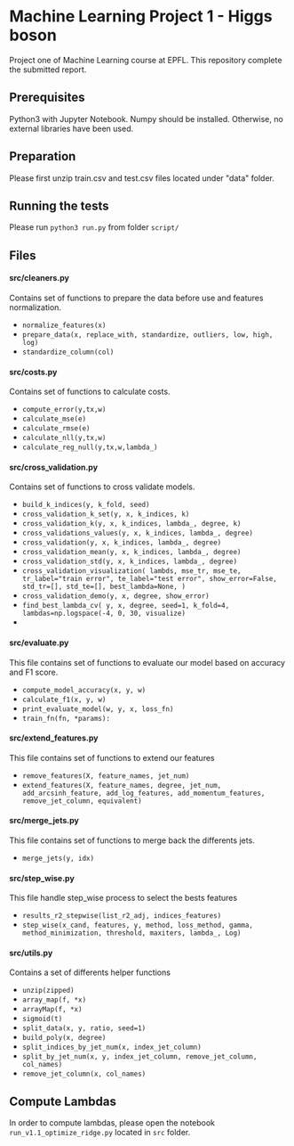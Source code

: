 # Machine Learning Project 1 - Higgs boson

Project one of Machine Learning course at EPFL. This repository complete the submitted report.

## Prerequisites

Python3 with Jupyter Notebook. Numpy should be installed. Otherwise, no external libraries have been used.

## Preparation

Please first unzip train.csv and test.csv files located under "data" folder.

## Running the tests

Please run `python3 run.py` from folder `script/`

## Files

#### src/cleaners.py

Contains set of functions to prepare the data before use and features normalization.

- `normalize_features(x)`
- `prepare_data(x, replace_with, standardize, outliers, low, high, log)`
- `standardize_column(col)`


#### src/costs.py

Contains set of functions to calculate costs.

- `compute_error(y,tx,w)`
- `calculate_mse(e)`
- `calculate_rmse(e)`
- `calculate_nll(y,tx,w)`
- `calculate_reg_null(y,tx,w,lambda_)`

#### src/cross_validation.py

Contains set of functions to cross validate models.

- `build_k_indices(y, k_fold, seed)`
- `cross_validation_k_set(y, x, k_indices, k)`
- `cross_validation_k(y, x, k_indices, lambda_, degree, k)`
- `cross_validations_values(y, x, k_indices, lambda_, degree)`
- `cross_validation(y, x, k_indices, lambda_, degree)`
- `cross_validation_mean(y, x, k_indices, lambda_, degree)`
- `cross_validation_std(y, x, k_indices, lambda_, degree)`
- `cross_validation_visualization(
    lambds,
    mse_tr,
    mse_te,
    tr_label="train error",
    te_label="test error",
    show_error=False,
    std_tr=[],
    std_te=[],
    best_lambda=None,
)`
- `cross_validation_demo(y, x, degree, show_error)`
- `find_best_lambda_cv(
    y, x, degree, seed=1, k_fold=4, lambdas=np.logspace(-4, 0, 30, visualize)`
-

#### src/evaluate.py

This file contains set of functions to evaluate our model based on accuracy and F1 score.

- `compute_model_accuracy(x, y, w)`
- `calculate_f1(x, y, w)`
- `print_evaluate_model(w, y, x, loss_fn)`
- `train_fn(fn, *params):`

#### src/extend_features.py

This file contains set of functions to extend our features

- `remove_features(X, feature_names, jet_num)`
- `extend_features(X, feature_names, degree, jet_num, add_arcsinh_feature, add_log_features, add_momentum_features, remove_jet_column, equivalent)`

#### src/merge_jets.py

This file contains set of functions to merge back the differents jets.

- `merge_jets(y, idx)`

#### src/step_wise.py
This file handle step_wise process to select the bests features

- `results_r2_stepwise(list_r2_adj, indices_features)`
- `step_wise(x_cand, features, y, method, loss_method, gamma, method_minimization, threshold, maxiters, lambda_, Log)`

#### src/utils.py
Contains a set of differents helper functions

- `unzip(zipped)`
- `array_map(f, *x)`
- `arrayMap(f, *x)`
- `sigmoid(t)`
- `split_data(x, y, ratio, seed=1)`
- `build_poly(x, degree)`
- `split_indices_by_jet_num(x, index_jet_column)`
- `split_by_jet_num(x, y, index_jet_column, remove_jet_column, col_names)`
- `remove_jet_column(x, col_names)`

## Compute Lambdas

In order to compute lambdas, please open the notebook `run_v1.1_optimize_ridge.py` located in `src` folder. 
